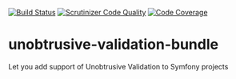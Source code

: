 [![Build Status](https://scrutinizer-ci.com/g/romantymoshyk/unobtrusive-validation-bundle/badges/build.png?b=master)](https://scrutinizer-ci.com/g/romantymoshyk/unobtrusive-validation-bundle/build-status/master) [![Scrutinizer Code Quality](https://scrutinizer-ci.com/g/romantymoshyk/unobtrusive-validation-bundle/badges/quality-score.png?b=master)](https://scrutinizer-ci.com/g/romantymoshyk/unobtrusive-validation-bundle/?branch=master) [![Code Coverage](https://scrutinizer-ci.com/g/romantymoshyk/unobtrusive-validation-bundle/badges/coverage.png?b=master)](https://scrutinizer-ci.com/g/romantymoshyk/unobtrusive-validation-bundle/?branch=master)
# unobtrusive-validation-bundle
Let you add support of Unobtrusive Validation to Symfony projects
